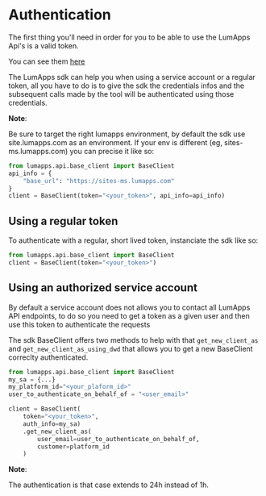 # Authentication

The first thing you'll need in order for you to be able to use the LumApps Api's is a valid token.

You can see them [here](https://apiv1.lumapps.com/#tag/Authentication)

The LumApps sdk can help you when using a service account or a regular token, all you have to do is to give the sdk the credentials infos and the subsequent calls made by the tool will be authenticated using those credentials.

**Note**:

Be sure to target the right lumapps environment, by default the sdk use site.lumapps.com as an environment.
If your env is different (eg, sites-ms.lumapps.com) you can precise it like so:

```python
from lumapps.api.base_client import BaseClient
api_info = {
    "base_url": "https://sites-ms.lumapps.com"
}
client = BaseClient(token="<your_token>", api_info=api_info)
```

## Using a regular token

To authenticate with a regular, short lived token, instanciate the sdk like so:

```python
from lumapps.api.base_client import BaseClient
client = BaseClient(token="<your_token>")
```

## Using an authorized service account

By default a service account does not allows you to contact all LumApps API endpoints, to do so you need to get a token as a given user and then use this token to authenticate the requests

The sdk BaseClient offers two methods to help with that `get_new_client_as` and `get_new_client_as_using_dwd` that allows you to get a new BaseClient correclty authenticated.


```python
from lumapps.api.base_client import BaseClient
my_sa = {...}
my_platform_id="<your_plaform_id>"
user_to_authenticate_on_behalf_of = "<user_email>"

client = BaseClient(
    token="<your_token>",
    auth_info=my_sa)
    .get_new_client_as(
        user_email=user_to_authenticate_on_behalf_of,
        customer=platform_id
    )
```


**Note**:

The authentication is that case extends to 24h instead of 1h.
